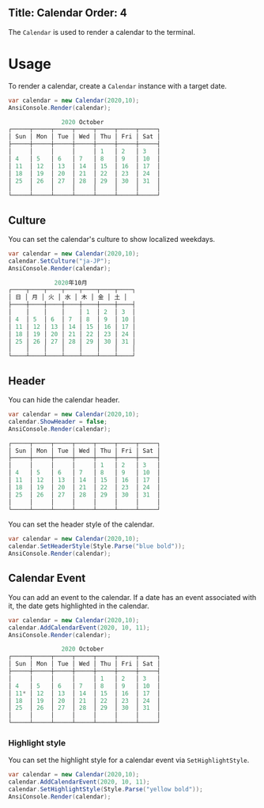 ﻿Title: Calendar
Order: 4
---

The `Calendar` is used to render a calendar to the terminal.

# Usage

To render a calendar, create a `Calendar` instance with a target date.

```csharp
var calendar = new Calendar(2020,10);
AnsiConsole.Render(calendar);

               2020 October
┌─────┬─────┬─────┬─────┬─────┬─────┬─────┐
│ Sun │ Mon │ Tue │ Wed │ Thu │ Fri │ Sat │
├─────┼─────┼─────┼─────┼─────┼─────┼─────┤
│     │     │     │     │ 1   │ 2   │ 3   │
│ 4   │ 5   │ 6   │ 7   │ 8   │ 9   │ 10  │
│ 11  │ 12  │ 13  │ 14  │ 15  │ 16  │ 17  │
│ 18  │ 19  │ 20  │ 21  │ 22  │ 23  │ 24  │
│ 25  │ 26  │ 27  │ 28  │ 29  │ 30  │ 31  │
│     │     │     │     │     │     │     │
└─────┴─────┴─────┴─────┴─────┴─────┴─────┘
```

## Culture

You can set the calendar's culture to show localized weekdays.

```csharp
var calendar = new Calendar(2020,10);
calendar.SetCulture("ja-JP");
AnsiConsole.Render(calendar);

             2020年10月
┌────┬────┬────┬────┬────┬────┬────┐
│ 日 │ 月 │ 火 │ 水 │ 木 │ 金 │ 土 │
├────┼────┼────┼────┼────┼────┼────┤
│    │    │    │    │ 1  │ 2  │ 3  │
│ 4  │ 5  │ 6  │ 7  │ 8  │ 9  │ 10 │
│ 11 │ 12 │ 13 │ 14 │ 15 │ 16 │ 17 │
│ 18 │ 19 │ 20 │ 21 │ 22 │ 23 │ 24 │
│ 25 │ 26 │ 27 │ 28 │ 29 │ 30 │ 31 │
│    │    │    │    │    │    │    │
└────┴────┴────┴────┴────┴────┴────┘
```

## Header

You can hide the calendar header.

```csharp
var calendar = new Calendar(2020,10);
calendar.ShowHeader = false;
AnsiConsole.Render(calendar);

┌─────┬─────┬─────┬─────┬─────┬─────┬─────┐
│ Sun │ Mon │ Tue │ Wed │ Thu │ Fri │ Sat │
├─────┼─────┼─────┼─────┼─────┼─────┼─────┤
│     │     │     │     │ 1   │ 2   │ 3   │
│ 4   │ 5   │ 6   │ 7   │ 8   │ 9   │ 10  │
│ 11  │ 12  │ 13  │ 14  │ 15  │ 16  │ 17  │
│ 18  │ 19  │ 20  │ 21  │ 22  │ 23  │ 24  │
│ 25  │ 26  │ 27  │ 28  │ 29  │ 30  │ 31  │
│     │     │     │     │     │     │     │
└─────┴─────┴─────┴─────┴─────┴─────┴─────┘
```

You can set the header style of the calendar.

```csharp
var calendar = new Calendar(2020,10);
calendar.SetHeaderStyle(Style.Parse("blue bold"));
AnsiConsole.Render(calendar);
```


## Calendar Event

You can add an event to the calendar.
If a date has an event associated with it, the date gets highlighted in the calendar.

```csharp
var calendar = new Calendar(2020,10);
calendar.AddCalendarEvent(2020, 10, 11);
AnsiConsole.Render(calendar);

               2020 October
┌─────┬─────┬─────┬─────┬─────┬─────┬─────┐
│ Sun │ Mon │ Tue │ Wed │ Thu │ Fri │ Sat │
├─────┼─────┼─────┼─────┼─────┼─────┼─────┤
│     │     │     │     │ 1   │ 2   │ 3   │
│ 4   │ 5   │ 6   │ 7   │ 8   │ 9   │ 10  │
│ 11* │ 12  │ 13  │ 14  │ 15  │ 16  │ 17  │
│ 18  │ 19  │ 20  │ 21  │ 22  │ 23  │ 24  │
│ 25  │ 26  │ 27  │ 28  │ 29  │ 30  │ 31  │
│     │     │     │     │     │     │     │
└─────┴─────┴─────┴─────┴─────┴─────┴─────┘
```

### Highlight style

You can set the highlight style for a calendar event via `SetHighlightStyle`.

```csharp
var calendar = new Calendar(2020,10);
calendar.AddCalendarEvent(2020, 10, 11);
calendar.SetHighlightStyle(Style.Parse("yellow bold"));
AnsiConsole.Render(calendar);

```
